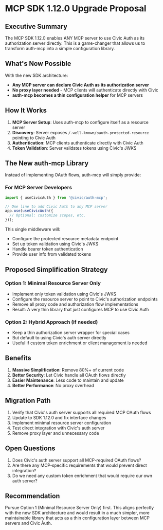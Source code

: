# MCP SDK 1.12.0 Upgrade Proposal

## Executive Summary

The MCP SDK 1.12.0 enables ANY MCP server to use Civic Auth as its authorization server directly. This is a game-changer that allows us to transform auth-mcp into a simple configuration library.

## What's Now Possible

With the new SDK architecture:
- **Any MCP server can declare Civic Auth as its authorization server**
- **No proxy layer needed** - MCP clients will authenticate directly with Civic
- **auth-mcp becomes a thin configuration helper** for MCP servers

## How It Works

1. **MCP Server Setup**: Uses auth-mcp to configure itself as a resource server
2. **Discovery**: Server exposes `/.well-known/oauth-protected-resource` pointing to Civic Auth
3. **Authentication**: MCP clients authenticate directly with Civic Auth
4. **Token Validation**: Server validates tokens using Civic's JWKS

## The New auth-mcp Library

Instead of implementing OAuth flows, auth-mcp will simply provide:

### For MCP Server Developers
```typescript
import { useCivicAuth } from '@civic/auth-mcp';

// One line to add Civic Auth to any MCP server
app.use(useCivicAuth({
  // Optional: customize scopes, etc.
}));
```

This single middleware will:
- Configure the protected resource metadata endpoint
- Set up token validation using Civic's JWKS  
- Handle bearer token authentication
- Provide user info from validated tokens

## Proposed Simplification Strategy

### Option 1: Minimal Resource Server Only
- Implement only token validation using Civic's JWKS
- Configure the resource server to point to Civic's authorization endpoints
- Remove all proxy code and authorization flow implementations
- Result: A very thin library that just configures MCP to use Civic Auth

### Option 2: Hybrid Approach (if needed)
- Keep a thin authorization server wrapper for special cases
- But default to using Civic's auth server directly
- Useful if custom token enrichment or client management is needed

## Benefits

1. **Massive Simplification**: Remove 80%+ of current code
2. **Better Security**: Let Civic handle all OAuth flows directly
3. **Easier Maintenance**: Less code to maintain and update
4. **Better Performance**: No proxy overhead

## Migration Path

1. Verify that Civic's auth server supports all required MCP OAuth flows
2. Update to SDK 1.12.0 and fix interface changes
3. Implement minimal resource server configuration
4. Test direct integration with Civic's auth server
5. Remove proxy layer and unnecessary code

## Open Questions

1. Does Civic's auth server support all MCP-required OAuth flows?
2. Are there any MCP-specific requirements that would prevent direct integration?
3. Do we need any custom token enrichment that would require our own auth server?

## Recommendation

Pursue Option 1 (Minimal Resource Server Only) first. This aligns perfectly with the new SDK architecture and would result in a much simpler, more maintainable library that acts as a thin configuration layer between MCP servers and Civic Auth.